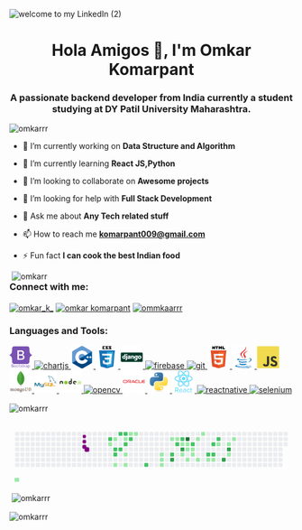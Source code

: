 ![welcome to my LinkedIn (2)](https://user-images.githubusercontent.com/37860693/183300885-a1bbb70f-cacd-4f2f-aca4-ba0f220bd19b.png)

<h1 align="center">Hola Amigos 👋, I'm Omkar Komarpant</h1>
<h3 align="center">A passionate backend developer from India currently a student studying at DY Patil University Maharashtra.</h3>

<p align="left"> <img src="https://komarev.com/ghpvc/?username=omkarrr&label=Profile%20views&color=0e75b6&style=plastic" alt="omkarrr" /> </p>

- 🔭 I’m currently working on **Data Structure and Algorithm**

- 🌱 I’m currently learning **React JS,Python**

- 👯 I’m looking to collaborate on **Awesome projects**

- 🤝 I’m looking for help with **Full Stack Development**

- 💬 Ask me about **Any Tech related stuff**

- 📫 How to reach me **komarpant009@gmail.com**

- ⚡ Fun fact **I can cook the best Indian food**
<img align="right" src="https://cdn.dribbble.com/users/1292677/screenshots/6139167/media/5387dc7e035b3efe9d94516044de66a4.gif" alt="omkarr" width="500">

<h3 align="left">Connect with me:</h3>
<p align="left">
<a href="https://twitter.com/omkar_k_" target="blank"><img align="center" src="https://raw.githubusercontent.com/rahuldkjain/github-profile-readme-generator/master/src/images/icons/Social/twitter.svg" alt="omkar_k_" height="30" width="40" /></a>
<a href="https://linkedin.com/in/omkar-komarpant" target="blank"><img align="center" src="https://raw.githubusercontent.com/rahuldkjain/github-profile-readme-generator/master/src/images/icons/Social/linked-in-alt.svg" alt="omkar komarpant" height="30" width="40" /></a>
<a href="https://instagram.com/ommkaarrr" target="blank"><img align="center" src="https://raw.githubusercontent.com/rahuldkjain/github-profile-readme-generator/master/src/images/icons/Social/instagram.svg" alt="ommkaarrr" height="30" width="40" /></a>
</p>

<h3 align="left">Languages and Tools:</h3>
<p align="left"> <a href="https://getbootstrap.com" target="_blank" rel="noreferrer"> <img src="https://raw.githubusercontent.com/devicons/devicon/master/icons/bootstrap/bootstrap-plain-wordmark.svg" alt="bootstrap" width="40" height="40"/> </a> <a href="https://www.chartjs.org" target="_blank" rel="noreferrer"> <img src="https://www.chartjs.org/media/logo-title.svg" alt="chartjs" width="40" height="40"/> </a> <a href="https://www.w3schools.com/cpp/" target="_blank" rel="noreferrer"> <img src="https://raw.githubusercontent.com/devicons/devicon/master/icons/cplusplus/cplusplus-original.svg" alt="cplusplus" width="40" height="40"/> </a> <a href="https://www.w3schools.com/css/" target="_blank" rel="noreferrer"> <img src="https://raw.githubusercontent.com/devicons/devicon/master/icons/css3/css3-original-wordmark.svg" alt="css3" width="40" height="40"/> </a> <a href="https://www.djangoproject.com/" target="_blank" rel="noreferrer"> <img src="https://raw.githubusercontent.com/devicons/devicon/master/icons/django/django-original.svg" alt="django" width="40" height="40"/> </a> <a href="https://firebase.google.com/" target="_blank" rel="noreferrer"> <img src="https://www.vectorlogo.zone/logos/firebase/firebase-icon.svg" alt="firebase" width="40" height="40"/> </a> <a href="https://git-scm.com/" target="_blank" rel="noreferrer"> <img src="https://www.vectorlogo.zone/logos/git-scm/git-scm-icon.svg" alt="git" width="40" height="40"/> </a> <a href="https://www.w3.org/html/" target="_blank" rel="noreferrer"> <img src="https://raw.githubusercontent.com/devicons/devicon/master/icons/html5/html5-original-wordmark.svg" alt="html5" width="40" height="40"/> </a> <a href="https://www.java.com" target="_blank" rel="noreferrer"> <img src="https://raw.githubusercontent.com/devicons/devicon/master/icons/java/java-original.svg" alt="java" width="40" height="40"/> </a> <a href="https://developer.mozilla.org/en-US/docs/Web/JavaScript" target="_blank" rel="noreferrer"> <img src="https://raw.githubusercontent.com/devicons/devicon/master/icons/javascript/javascript-original.svg" alt="javascript" width="40" height="40"/> </a> <a href="https://www.mongodb.com/" target="_blank" rel="noreferrer"> <img src="https://raw.githubusercontent.com/devicons/devicon/master/icons/mongodb/mongodb-original-wordmark.svg" alt="mongodb" width="40" height="40"/> </a> <a href="https://www.mysql.com/" target="_blank" rel="noreferrer"> <img src="https://raw.githubusercontent.com/devicons/devicon/master/icons/mysql/mysql-original-wordmark.svg" alt="mysql" width="40" height="40"/> </a> <a href="https://nodejs.org" target="_blank" rel="noreferrer"> <img src="https://raw.githubusercontent.com/devicons/devicon/master/icons/nodejs/nodejs-original-wordmark.svg" alt="nodejs" width="40" height="40"/> </a> <a href="https://opencv.org/" target="_blank" rel="noreferrer"> <img src="https://www.vectorlogo.zone/logos/opencv/opencv-icon.svg" alt="opencv" width="40" height="40"/> </a> <a href="https://www.oracle.com/" target="_blank" rel="noreferrer"> <img src="https://raw.githubusercontent.com/devicons/devicon/master/icons/oracle/oracle-original.svg" alt="oracle" width="40" height="40"/> </a> <a href="https://www.python.org" target="_blank" rel="noreferrer"> <img src="https://raw.githubusercontent.com/devicons/devicon/master/icons/python/python-original.svg" alt="python" width="40" height="40"/> </a> <a href="https://reactjs.org/" target="_blank" rel="noreferrer"> <img src="https://raw.githubusercontent.com/devicons/devicon/master/icons/react/react-original-wordmark.svg" alt="react" width="40" height="40"/> </a> <a href="https://reactnative.dev/" target="_blank" rel="noreferrer"> <img src="https://reactnative.dev/img/header_logo.svg" alt="reactnative" width="40" height="40"/> </a> <a href="https://www.selenium.dev" target="_blank" rel="noreferrer"> <img src="https://raw.githubusercontent.com/detain/svg-logos/780f25886640cef088af994181646db2f6b1a3f8/svg/selenium-logo.svg" alt="selenium" width="40" height="40"/> </a> </p>

<p><img align="center" src="https://github-readme-stats.vercel.app/api/top-langs?username=omkarrr&show_icons=true&theme=radical&locale=en&layout=compact" alt="omkarrr" /></p>
<svg viewBox="-16 -32 880 192" width="880" height="192" xmlns="http://www.w3.org/2000/svg"><desc>Generated with https://github.com/Platane/snk</desc><style>@keyframes c0{6.93%{fill:var(--c1)}6.95%,to{fill:var(--ce)}}@keyframes c1{57.13%{fill:var(--c2)}57.15%,to{fill:var(--ce)}}@keyframes c2{9.38%{fill:var(--c1)}9.4%,to{fill:var(--ce)}}@keyframes c3{10.19%{fill:var(--c1)}10.21%,to{fill:var(--ce)}}@keyframes c4{58.36%{fill:var(--c2)}58.38%,to{fill:var(--ce)}}@keyframes c5{61.21%{fill:var(--c2)}61.23%,to{fill:var(--ce)}}@keyframes c6{17.13%{fill:var(--c1)}17.15%,to{fill:var(--ce)}}@keyframes c7{55.91%{fill:var(--c2)}55.93%,to{fill:var(--ce)}}@keyframes c8{58.77%{fill:var(--c2)}58.79%,to{fill:var(--ce)}}@keyframes c9{55.5%{fill:var(--c2)}55.52%,to{fill:var(--ce)}}@keyframes ca{54.28%{fill:var(--c1)}54.3%,to{fill:var(--ce)}}@keyframes cb{59.58%{fill:var(--c2)}59.6%,to{fill:var(--ce)}}@keyframes cc{15.5%{fill:var(--c1)}15.52%,to{fill:var(--ce)}}@keyframes cd{16.32%{fill:var(--c1)}16.34%,to{fill:var(--ce)}}@keyframes ce{12.64%{fill:var(--c1)}12.66%,to{fill:var(--ce)}}@keyframes cf{54.68%{fill:var(--c2)}54.7%,to{fill:var(--ce)}}@keyframes cg{13.05%{fill:var(--c1)}13.07%,to{fill:var(--ce)}}@keyframes ch{64.48%{fill:var(--c2)}64.5%,to{fill:var(--ce)}}@keyframes ci{21.62%{fill:var(--c1)}21.64%,to{fill:var(--ce)}}@keyframes cj{21.21%{fill:var(--c1)}21.23%,to{fill:var(--ce)}}@keyframes ck{23.26%{fill:var(--c1)}23.28%,to{fill:var(--ce)}}@keyframes cl{42.44%{fill:var(--c1)}42.46%,to{fill:var(--ce)}}@keyframes cm{67.34%{fill:var(--c2)}67.36%,to{fill:var(--ce)}}@keyframes cn{82.44%{fill:var(--c3)}82.46%,to{fill:var(--ce)}}@keyframes co{42.03%{fill:var(--c1)}42.05%,to{fill:var(--ce)}}@keyframes cp{68.56%{fill:var(--c2)}68.58%,to{fill:var(--ce)}}@keyframes cq{46.52%{fill:var(--c2)}46.54%,to{fill:var(--ce)}}@keyframes cr{46.11%{fill:var(--c1)}46.13%,to{fill:var(--ce)}}@keyframes cs{80.81%{fill:var(--c3)}80.83%,to{fill:var(--ce)}}@keyframes ct{28.15%{fill:var(--c1)}28.17%,to{fill:var(--ce)}}@keyframes cu{85.3%{fill:var(--c4)}85.32%,to{fill:var(--ce)}}@keyframes cv{45.7%{fill:var(--c1)}45.72%,to{fill:var(--ce)}}@keyframes cw{27.34%{fill:var(--c1)}27.36%,to{fill:var(--ce)}}@keyframes cx{25.7%{fill:var(--c1)}25.72%,to{fill:var(--ce)}}@keyframes cy{69.79%{fill:var(--c2)}69.81%,to{fill:var(--ce)}}@keyframes cz{26.93%{fill:var(--c1)}26.95%,to{fill:var(--ce)}}@keyframes c10{26.52%{fill:var(--c1)}26.54%,to{fill:var(--ce)}}@keyframes c11{39.58%{fill:var(--c1)}39.6%,to{fill:var(--ce)}}@keyframes c12{29.79%{fill:var(--c1)}29.81%,to{fill:var(--ce)}}@keyframes c13{38.77%{fill:var(--c1)}38.79%,to{fill:var(--ce)}}@keyframes c14{74.28%{fill:var(--c2)}74.3%,to{fill:var(--ce)}}@keyframes c15{30.6%{fill:var(--c1)}30.62%,to{fill:var(--ce)}}@keyframes c16{71.42%{fill:var(--c2)}71.44%,to{fill:var(--ce)}}@keyframes c17{73.87%{fill:var(--c2)}73.89%,to{fill:var(--ce)}}@keyframes c18{31.01%{fill:var(--c1)}31.03%,to{fill:var(--ce)}}@keyframes c19{72.23%{fill:var(--c2)}72.25%,to{fill:var(--ce)}}@keyframes c1a{35.91%{fill:var(--c1)}35.93%,to{fill:var(--ce)}}@keyframes c1b{75.91%{fill:var(--c3)}75.93%,to{fill:var(--ce)}}@keyframes c1c{35.09%{fill:var(--c1)}35.11%,to{fill:var(--ce)}}@keyframes c1d{77.13%{fill:var(--c3)}77.15%,to{fill:var(--ce)}}@keyframes c1e{32.64%{fill:var(--c1)}32.66%,to{fill:var(--ce)}}@keyframes c1f{34.28%{fill:var(--c1)}34.3%,to{fill:var(--ce)}}@keyframes u0{6.93%{transform:scale(0,1)}6.95%,9.38%{transform:scale(.03,1)}10.19%,9.4%{transform:scale(.07,1)}10.21%,12.64%{transform:scale(.1,1)}12.66%,13.05%{transform:scale(.14,1)}13.07%,15.5%{transform:scale(.17,1)}15.52%,16.32%{transform:scale(.21,1)}16.34%,17.13%{transform:scale(.24,1)}17.15%,21.21%{transform:scale(.28,1)}21.23%,21.62%{transform:scale(.31,1)}21.64%,23.26%{transform:scale(.34,1)}23.28%,25.7%{transform:scale(.38,1)}25.72%,26.52%{transform:scale(.41,1)}26.54%,26.93%{transform:scale(.45,1)}26.95%,27.34%{transform:scale(.48,1)}27.36%,28.15%{transform:scale(.52,1)}28.17%,29.79%{transform:scale(.55,1)}29.81%,30.6%{transform:scale(.59,1)}30.62%,31.01%{transform:scale(.62,1)}31.03%,32.64%{transform:scale(.66,1)}32.66%,34.28%{transform:scale(.69,1)}34.3%,35.09%{transform:scale(.72,1)}35.11%,35.91%{transform:scale(.76,1)}35.93%,38.77%{transform:scale(.79,1)}38.79%,39.58%{transform:scale(.83,1)}39.6%,42.03%{transform:scale(.86,1)}42.05%,42.44%{transform:scale(.9,1)}42.46%,45.7%{transform:scale(.93,1)}45.72%,46.11%{transform:scale(.97,1)}46.13%,to{transform:scale(1,1)}}@keyframes u1{46.52%{transform:scale(0,1)}46.54%,to{transform:scale(1,1)}}@keyframes u2{54.28%{transform:scale(0,1)}54.3%,to{transform:scale(1,1)}}@keyframes u3{54.68%{transform:scale(0,1)}54.7%,55.5%{transform:scale(.06,1)}55.52%,55.91%{transform:scale(.13,1)}55.93%,57.13%{transform:scale(.19,1)}57.15%,58.36%{transform:scale(.25,1)}58.38%,58.77%{transform:scale(.31,1)}58.79%,59.58%{transform:scale(.38,1)}59.6%,61.21%{transform:scale(.44,1)}61.23%,64.48%{transform:scale(.5,1)}64.5%,67.34%{transform:scale(.56,1)}67.36%,68.56%{transform:scale(.63,1)}68.58%,69.79%{transform:scale(.69,1)}69.81%,71.42%{transform:scale(.75,1)}71.44%,72.23%{transform:scale(.81,1)}72.25%,73.87%{transform:scale(.88,1)}73.89%,74.28%{transform:scale(.94,1)}74.3%,to{transform:scale(1,1)}}@keyframes u4{75.91%{transform:scale(0,1)}75.93%,77.13%{transform:scale(.25,1)}77.15%,80.81%{transform:scale(.5,1)}80.83%,82.44%{transform:scale(.75,1)}82.46%,to{transform:scale(1,1)}}@keyframes u5{85.3%{transform:scale(0,1)}85.32%,to{transform:scale(1,1)}}@keyframes s0{0%,99.59%{transform:translate(0,-16px)}.41%{transform:translate(0,0)}5.71%{transform:translate(208px,0)}6.94%{transform:translate(208px,48px)}8.98%{transform:translate(288px,48px)}9.39%{transform:translate(288px,32px)}60.41%,9.8%{transform:translate(304px,32px)}11.02%,52.65%{transform:translate(304px,-16px)}12.24%,51.43%{transform:translate(352px,-16px)}12.65%,51.02%,55.1%{transform:translate(352px,0)}13.06%,50.61%{transform:translate(368px,0)}13.88%{transform:translate(368px,32px)}14.29%{transform:translate(352px,32px)}14.69%{transform:translate(352px,48px)}15.1%,59.18%{transform:translate(336px,48px)}16.33%{transform:translate(336px,96px)}17.14%{transform:translate(304px,96px)}17.55%{transform:translate(304px,80px)}21.22%,22.86%{transform:translate(448px,80px)}21.63%{transform:translate(448px,64px)}22.04%,66.94%{transform:translate(464px,64px)}22.45%{transform:translate(464px,80px)}23.27%{transform:translate(448px,96px)}25.31%{transform:translate(528px,96px)}26.12%,27.76%,44.9%{transform:translate(528px,64px)}26.53%{transform:translate(544px,64px)}26.94%{transform:translate(544px,48px)}27.35%{transform:translate(528px,48px)}28.16%{transform:translate(512px,64px)}28.57%{transform:translate(512px,80px)}31.43%{transform:translate(624px,80px)}31.84%{transform:translate(624px,64px)}33.06%{transform:translate(672px,64px)}34.29%{transform:translate(672px,16px)}34.69%{transform:translate(656px,16px)}35.1%{transform:translate(656px,32px)}35.92%,71.84%{transform:translate(624px,32px)}36.33%{transform:translate(624px,48px)}37.14%{transform:translate(592px,48px)}38.37%{transform:translate(592px,0)}39.18%{transform:translate(560px,0)}39.59%{transform:translate(560px,16px)}40%{transform:translate(544px,16px)}40.41%{transform:translate(544px,0)}41.63%{transform:translate(496px,0)}42.04%{transform:translate(496px,16px)}42.45%{transform:translate(480px,16px)}43.27%,81.63%{transform:translate(480px,48px)}43.67%{transform:translate(496px,48px)}44.08%,67.76%{transform:translate(496px,64px)}45.71%{transform:translate(528px,32px)}46.12%{transform:translate(512px,32px)}46.53%{transform:translate(512px,16px)}50.2%{transform:translate(368px,16px)}53.47%,57.55%{transform:translate(304px,16px)}54.69%{transform:translate(352px,16px)}56.73%{transform:translate(288px,0)}57.14%{transform:translate(288px,16px)}58.37%{transform:translate(304px,48px)}59.59%{transform:translate(336px,32px)}61.22%{transform:translate(304px,64px)}63.67%{transform:translate(400px,64px)}64.49%{transform:translate(400px,96px)}66.12%{transform:translate(464px,96px)}68.57%{transform:translate(496px,32px)}72.24%{transform:translate(624px,16px)}72.65%{transform:translate(608px,16px)}73.88%{transform:translate(608px,64px)}74.29%{transform:translate(592px,64px)}74.69%{transform:translate(592px,80px)}76.33%{transform:translate(656px,80px)}77.14%{transform:translate(656px,48px)}82.45%{transform:translate(480px,80px)}83.67%{transform:translate(528px,80px)}85.31%{transform:translate(528px,16px)}97.14%{transform:translate(64px,16px)}97.55%{transform:translate(64px,0)}97.96%{transform:translate(48px,0)}98.37%{transform:translate(48px,-16px)}}@keyframes s1{0%,99.59%{transform:translate(16px,-16px)}.41%{transform:translate(0,-16px)}.82%{transform:translate(0,0)}6.12%{transform:translate(208px,0)}7.35%{transform:translate(208px,48px)}9.39%{transform:translate(288px,48px)}9.8%{transform:translate(288px,32px)}10.2%,60.82%{transform:translate(304px,32px)}11.43%,53.06%{transform:translate(304px,-16px)}12.65%,51.84%{transform:translate(352px,-16px)}13.06%,51.43%,55.51%{transform:translate(352px,0)}13.47%,51.02%{transform:translate(368px,0)}14.29%{transform:translate(368px,32px)}14.69%{transform:translate(352px,32px)}15.1%{transform:translate(352px,48px)}15.51%,59.59%{transform:translate(336px,48px)}16.73%{transform:translate(336px,96px)}17.55%{transform:translate(304px,96px)}17.96%{transform:translate(304px,80px)}21.63%,23.27%{transform:translate(448px,80px)}22.04%{transform:translate(448px,64px)}22.45%,67.35%{transform:translate(464px,64px)}22.86%{transform:translate(464px,80px)}23.67%{transform:translate(448px,96px)}25.71%{transform:translate(528px,96px)}26.53%,28.16%,45.31%{transform:translate(528px,64px)}26.94%{transform:translate(544px,64px)}27.35%{transform:translate(544px,48px)}27.76%{transform:translate(528px,48px)}28.57%{transform:translate(512px,64px)}28.98%{transform:translate(512px,80px)}31.84%{transform:translate(624px,80px)}32.24%{transform:translate(624px,64px)}33.47%{transform:translate(672px,64px)}34.69%{transform:translate(672px,16px)}35.1%{transform:translate(656px,16px)}35.51%{transform:translate(656px,32px)}36.33%,72.24%{transform:translate(624px,32px)}36.73%{transform:translate(624px,48px)}37.55%{transform:translate(592px,48px)}38.78%{transform:translate(592px,0)}39.59%{transform:translate(560px,0)}40%{transform:translate(560px,16px)}40.41%{transform:translate(544px,16px)}40.82%{transform:translate(544px,0)}42.04%{transform:translate(496px,0)}42.45%{transform:translate(496px,16px)}42.86%{transform:translate(480px,16px)}43.67%,82.04%{transform:translate(480px,48px)}44.08%{transform:translate(496px,48px)}44.49%,68.16%{transform:translate(496px,64px)}46.12%{transform:translate(528px,32px)}46.53%{transform:translate(512px,32px)}46.94%{transform:translate(512px,16px)}50.61%{transform:translate(368px,16px)}53.88%,57.96%{transform:translate(304px,16px)}55.1%{transform:translate(352px,16px)}57.14%{transform:translate(288px,0)}57.55%{transform:translate(288px,16px)}58.78%{transform:translate(304px,48px)}60%{transform:translate(336px,32px)}61.63%{transform:translate(304px,64px)}64.08%{transform:translate(400px,64px)}64.9%{transform:translate(400px,96px)}66.53%{transform:translate(464px,96px)}68.98%{transform:translate(496px,32px)}72.65%{transform:translate(624px,16px)}73.06%{transform:translate(608px,16px)}74.29%{transform:translate(608px,64px)}74.69%{transform:translate(592px,64px)}75.1%{transform:translate(592px,80px)}76.73%{transform:translate(656px,80px)}77.55%{transform:translate(656px,48px)}82.86%{transform:translate(480px,80px)}84.08%{transform:translate(528px,80px)}85.71%{transform:translate(528px,16px)}97.55%{transform:translate(64px,16px)}97.96%{transform:translate(64px,0)}98.37%{transform:translate(48px,0)}98.78%{transform:translate(48px,-16px)}}@keyframes s2{0%,99.59%{transform:translate(32px,-16px)}.82%{transform:translate(0,-16px)}1.22%{transform:translate(0,0)}6.53%{transform:translate(208px,0)}7.76%{transform:translate(208px,48px)}9.8%{transform:translate(288px,48px)}10.2%{transform:translate(288px,32px)}10.61%,61.22%{transform:translate(304px,32px)}11.84%,53.47%{transform:translate(304px,-16px)}13.06%,52.24%{transform:translate(352px,-16px)}13.47%,51.84%,55.92%{transform:translate(352px,0)}13.88%,51.43%{transform:translate(368px,0)}14.69%{transform:translate(368px,32px)}15.1%{transform:translate(352px,32px)}15.51%{transform:translate(352px,48px)}15.92%,60%{transform:translate(336px,48px)}17.14%{transform:translate(336px,96px)}17.96%{transform:translate(304px,96px)}18.37%{transform:translate(304px,80px)}22.04%,23.67%{transform:translate(448px,80px)}22.45%{transform:translate(448px,64px)}22.86%,67.76%{transform:translate(464px,64px)}23.27%{transform:translate(464px,80px)}24.08%{transform:translate(448px,96px)}26.12%{transform:translate(528px,96px)}26.94%,28.57%,45.71%{transform:translate(528px,64px)}27.35%{transform:translate(544px,64px)}27.76%{transform:translate(544px,48px)}28.16%{transform:translate(528px,48px)}28.98%{transform:translate(512px,64px)}29.39%{transform:translate(512px,80px)}32.24%{transform:translate(624px,80px)}32.65%{transform:translate(624px,64px)}33.88%{transform:translate(672px,64px)}35.1%{transform:translate(672px,16px)}35.51%{transform:translate(656px,16px)}35.92%{transform:translate(656px,32px)}36.73%,72.65%{transform:translate(624px,32px)}37.14%{transform:translate(624px,48px)}37.96%{transform:translate(592px,48px)}39.18%{transform:translate(592px,0)}40%{transform:translate(560px,0)}40.41%{transform:translate(560px,16px)}40.82%{transform:translate(544px,16px)}41.22%{transform:translate(544px,0)}42.45%{transform:translate(496px,0)}42.86%{transform:translate(496px,16px)}43.27%{transform:translate(480px,16px)}44.08%,82.45%{transform:translate(480px,48px)}44.49%{transform:translate(496px,48px)}44.9%,68.57%{transform:translate(496px,64px)}46.53%{transform:translate(528px,32px)}46.94%{transform:translate(512px,32px)}47.35%{transform:translate(512px,16px)}51.02%{transform:translate(368px,16px)}54.29%,58.37%{transform:translate(304px,16px)}55.51%{transform:translate(352px,16px)}57.55%{transform:translate(288px,0)}57.96%{transform:translate(288px,16px)}59.18%{transform:translate(304px,48px)}60.41%{transform:translate(336px,32px)}62.04%{transform:translate(304px,64px)}64.49%{transform:translate(400px,64px)}65.31%{transform:translate(400px,96px)}66.94%{transform:translate(464px,96px)}69.39%{transform:translate(496px,32px)}73.06%{transform:translate(624px,16px)}73.47%{transform:translate(608px,16px)}74.69%{transform:translate(608px,64px)}75.1%{transform:translate(592px,64px)}75.51%{transform:translate(592px,80px)}77.14%{transform:translate(656px,80px)}77.96%{transform:translate(656px,48px)}83.27%{transform:translate(480px,80px)}84.49%{transform:translate(528px,80px)}86.12%{transform:translate(528px,16px)}97.96%{transform:translate(64px,16px)}98.37%{transform:translate(64px,0)}98.78%{transform:translate(48px,0)}99.18%{transform:translate(48px,-16px)}}@keyframes s3{0%,99.59%{transform:translate(48px,-16px)}1.22%{transform:translate(0,-16px)}1.63%{transform:translate(0,0)}6.94%{transform:translate(208px,0)}8.16%{transform:translate(208px,48px)}10.2%{transform:translate(288px,48px)}10.61%{transform:translate(288px,32px)}11.02%,61.63%{transform:translate(304px,32px)}12.24%,53.88%{transform:translate(304px,-16px)}13.47%,52.65%{transform:translate(352px,-16px)}13.88%,52.24%,56.33%{transform:translate(352px,0)}14.29%,51.84%{transform:translate(368px,0)}15.1%{transform:translate(368px,32px)}15.51%{transform:translate(352px,32px)}15.92%{transform:translate(352px,48px)}16.33%,60.41%{transform:translate(336px,48px)}17.55%{transform:translate(336px,96px)}18.37%{transform:translate(304px,96px)}18.78%{transform:translate(304px,80px)}22.45%,24.08%{transform:translate(448px,80px)}22.86%{transform:translate(448px,64px)}23.27%,68.16%{transform:translate(464px,64px)}23.67%{transform:translate(464px,80px)}24.49%{transform:translate(448px,96px)}26.53%{transform:translate(528px,96px)}27.35%,28.98%,46.12%{transform:translate(528px,64px)}27.76%{transform:translate(544px,64px)}28.16%{transform:translate(544px,48px)}28.57%{transform:translate(528px,48px)}29.39%{transform:translate(512px,64px)}29.8%{transform:translate(512px,80px)}32.65%{transform:translate(624px,80px)}33.06%{transform:translate(624px,64px)}34.29%{transform:translate(672px,64px)}35.51%{transform:translate(672px,16px)}35.92%{transform:translate(656px,16px)}36.33%{transform:translate(656px,32px)}37.14%,73.06%{transform:translate(624px,32px)}37.55%{transform:translate(624px,48px)}38.37%{transform:translate(592px,48px)}39.59%{transform:translate(592px,0)}40.41%{transform:translate(560px,0)}40.82%{transform:translate(560px,16px)}41.22%{transform:translate(544px,16px)}41.63%{transform:translate(544px,0)}42.86%{transform:translate(496px,0)}43.27%{transform:translate(496px,16px)}43.67%{transform:translate(480px,16px)}44.49%,82.86%{transform:translate(480px,48px)}44.9%{transform:translate(496px,48px)}45.31%,68.98%{transform:translate(496px,64px)}46.94%{transform:translate(528px,32px)}47.35%{transform:translate(512px,32px)}47.76%{transform:translate(512px,16px)}51.43%{transform:translate(368px,16px)}54.69%,58.78%{transform:translate(304px,16px)}55.92%{transform:translate(352px,16px)}57.96%{transform:translate(288px,0)}58.37%{transform:translate(288px,16px)}59.59%{transform:translate(304px,48px)}60.82%{transform:translate(336px,32px)}62.45%{transform:translate(304px,64px)}64.9%{transform:translate(400px,64px)}65.71%{transform:translate(400px,96px)}67.35%{transform:translate(464px,96px)}69.8%{transform:translate(496px,32px)}73.47%{transform:translate(624px,16px)}73.88%{transform:translate(608px,16px)}75.1%{transform:translate(608px,64px)}75.51%{transform:translate(592px,64px)}75.92%{transform:translate(592px,80px)}77.55%{transform:translate(656px,80px)}78.37%{transform:translate(656px,48px)}83.67%{transform:translate(480px,80px)}84.9%{transform:translate(528px,80px)}86.53%{transform:translate(528px,16px)}98.37%{transform:translate(64px,16px)}98.78%{transform:translate(64px,0)}99.18%{transform:translate(48px,0)}}:root{--cb:#1b1f230a;--cs:purple;--ce:#ebedf0;--c0:#ebedf0;--c1:#9be9a8;--c2:#40c463;--c3:#30a14e;--c4:#216e39}@media (prefers-color-scheme:dark){:root{--cb:#1b1f230a;--cs:purple;--ce:#161b22;--c1:#01311f;--c2:#034525;--c3:#0f6d31;--c4:#00c647}}.c{shape-rendering:geometricPrecision;fill:var(--ce);stroke-width:1px;stroke:var(--cb);animation:none 24500ms linear infinite}.c.c0{fill:var(--c1);animation-name:c0}.c.c1{fill:var(--c2);animation-name:c1}.c.c2,.c.c3{fill:var(--c1);animation-name:c2}.c.c3{animation-name:c3}.c.c4,.c.c5{fill:var(--c2);animation-name:c4}.c.c5{animation-name:c5}.c.c6{fill:var(--c1);animation-name:c6}.c.c7,.c.c8,.c.c9{fill:var(--c2);animation-name:c7}.c.c8,.c.c9{animation-name:c8}.c.c9{animation-name:c9}.c.ca{fill:var(--c1);animation-name:ca}.c.cb{fill:var(--c2);animation-name:cb}.c.cc,.c.cd,.c.ce{fill:var(--c1);animation-name:cc}.c.cd,.c.ce{animation-name:cd}.c.ce{animation-name:ce}.c.cf{fill:var(--c2);animation-name:cf}.c.cg{fill:var(--c1);animation-name:cg}.c.ch{fill:var(--c2);animation-name:ch}.c.ci{fill:var(--c1);animation-name:ci}.c.cj,.c.ck,.c.cl{fill:var(--c1);animation-name:cj}.c.ck,.c.cl{animation-name:ck}.c.cl{animation-name:cl}.c.cm{fill:var(--c2);animation-name:cm}.c.cn{fill:var(--c3);animation-name:cn}.c.co{fill:var(--c1);animation-name:co}.c.cp,.c.cq{fill:var(--c2);animation-name:cp}.c.cq{animation-name:cq}.c.cr{fill:var(--c1);animation-name:cr}.c.cs{fill:var(--c3);animation-name:cs}.c.ct{fill:var(--c1);animation-name:ct}.c.cu{fill:var(--c4);animation-name:cu}.c.cv,.c.cw,.c.cx{fill:var(--c1);animation-name:cv}.c.cw,.c.cx{animation-name:cw}.c.cx{animation-name:cx}.c.cy{fill:var(--c2);animation-name:cy}.c.c10,.c.cz{fill:var(--c1);animation-name:cz}.c.c10{animation-name:c10}.c.c11,.c.c12,.c.c13{fill:var(--c1);animation-name:c11}.c.c12,.c.c13{animation-name:c12}.c.c13{animation-name:c13}.c.c14{fill:var(--c2);animation-name:c14}.c.c15{fill:var(--c1);animation-name:c15}.c.c16,.c.c17{fill:var(--c2);animation-name:c16}.c.c17{animation-name:c17}.c.c18{fill:var(--c1);animation-name:c18}.c.c19{fill:var(--c2);animation-name:c19}.c.c1a{fill:var(--c1);animation-name:c1a}.c.c1b{fill:var(--c3);animation-name:c1b}.c.c1c{fill:var(--c1);animation-name:c1c}.c.c1d{fill:var(--c3);animation-name:c1d}.c.c1e,.c.c1f{fill:var(--c1);animation-name:c1e}.c.c1f{animation-name:c1f}.s,.u{animation:none linear 24500ms infinite}.u,.u.u0{transform-origin:0 0}.u{transform:scale(0,1)}.u.u0{fill:var(--c1);animation-name:u0}.u.u1{fill:var(--c2);animation-name:u1;transform-origin:472.9px 0}.u.u2{fill:var(--c1);animation-name:u2;transform-origin:489.2px 0}.u.u3{fill:var(--c2);animation-name:u3;transform-origin:505.5px 0}.u.u4{fill:var(--c3);animation-name:u4;transform-origin:766.5px 0}.u.u5{fill:var(--c4);animation-name:u5;transform-origin:831.7px 0}.s{shape-rendering:geometricPrecision;fill:var(--cs)}.s.s0{transform:translate(0,-16px);animation-name:s0}.s.s1{transform:translate(16px,-16px);animation-name:s1}.s.s2{transform:translate(32px,-16px);animation-name:s2}.s.s3{transform:translate(48px,-16px);animation-name:s3}</style><rect class="c" x="2" y="2" rx="2" ry="2" width="12" height="12"/><rect class="c" x="2" y="18" rx="2" ry="2" width="12" height="12"/><rect class="c" x="2" y="34" rx="2" ry="2" width="12" height="12"/><rect class="c" x="2" y="50" rx="2" ry="2" width="12" height="12"/><rect class="c" x="2" y="66" rx="2" ry="2" width="12" height="12"/><rect class="c" x="2" y="82" rx="2" ry="2" width="12" height="12"/><rect class="c" x="2" y="98" rx="2" ry="2" width="12" height="12"/><rect class="c" x="18" y="2" rx="2" ry="2" width="12" height="12"/><rect class="c" x="18" y="18" rx="2" ry="2" width="12" height="12"/><rect class="c" x="18" y="34" rx="2" ry="2" width="12" height="12"/><rect class="c" x="18" y="50" rx="2" ry="2" width="12" height="12"/><rect class="c" x="18" y="66" rx="2" ry="2" width="12" height="12"/><rect class="c" x="18" y="82" rx="2" ry="2" width="12" height="12"/><rect class="c" x="18" y="98" rx="2" ry="2" width="12" height="12"/><rect class="c" x="34" y="2" rx="2" ry="2" width="12" height="12"/><rect class="c" x="34" y="18" rx="2" ry="2" width="12" height="12"/><rect class="c" x="34" y="34" rx="2" ry="2" width="12" height="12"/><rect class="c" x="34" y="50" rx="2" ry="2" width="12" height="12"/><rect class="c" x="34" y="66" rx="2" ry="2" width="12" height="12"/><rect class="c" x="34" y="82" rx="2" ry="2" width="12" height="12"/><rect class="c" x="34" y="98" rx="2" ry="2" width="12" height="12"/><rect class="c" x="50" y="2" rx="2" ry="2" width="12" height="12"/><rect class="c" x="50" y="18" rx="2" ry="2" width="12" height="12"/><rect class="c" x="50" y="34" rx="2" ry="2" width="12" height="12"/><rect class="c" x="50" y="50" rx="2" ry="2" width="12" height="12"/><rect class="c" x="50" y="66" rx="2" ry="2" width="12" height="12"/><rect class="c" x="50" y="82" rx="2" ry="2" width="12" height="12"/><rect class="c" x="50" y="98" rx="2" ry="2" width="12" height="12"/><rect class="c" x="66" y="2" rx="2" ry="2" width="12" height="12"/><rect class="c" x="66" y="18" rx="2" ry="2" width="12" height="12"/><rect class="c" x="66" y="34" rx="2" ry="2" width="12" height="12"/><rect class="c" x="66" y="50" rx="2" ry="2" width="12" height="12"/><rect class="c" x="66" y="66" rx="2" ry="2" width="12" height="12"/><rect class="c" x="66" y="82" rx="2" ry="2" width="12" height="12"/><rect class="c" x="66" y="98" rx="2" ry="2" width="12" height="12"/><rect class="c" x="82" y="2" rx="2" ry="2" width="12" height="12"/><rect class="c" x="82" y="18" rx="2" ry="2" width="12" height="12"/><rect class="c" x="82" y="34" rx="2" ry="2" width="12" height="12"/><rect class="c" x="82" y="50" rx="2" ry="2" width="12" height="12"/><rect class="c" x="82" y="66" rx="2" ry="2" width="12" height="12"/><rect class="c" x="82" y="82" rx="2" ry="2" width="12" height="12"/><rect class="c" x="82" y="98" rx="2" ry="2" width="12" height="12"/><rect class="c" x="98" y="2" rx="2" ry="2" width="12" height="12"/><rect class="c" x="98" y="18" rx="2" ry="2" width="12" height="12"/><rect class="c" x="98" y="34" rx="2" ry="2" width="12" height="12"/><rect class="c" x="98" y="50" rx="2" ry="2" width="12" height="12"/><rect class="c" x="98" y="66" rx="2" ry="2" width="12" height="12"/><rect class="c" x="98" y="82" rx="2" ry="2" width="12" height="12"/><rect class="c" x="98" y="98" rx="2" ry="2" width="12" height="12"/><rect class="c" x="114" y="2" rx="2" ry="2" width="12" height="12"/><rect class="c" x="114" y="18" rx="2" ry="2" width="12" height="12"/><rect class="c" x="114" y="34" rx="2" ry="2" width="12" height="12"/><rect class="c" x="114" y="50" rx="2" ry="2" width="12" height="12"/><rect class="c" x="114" y="66" rx="2" ry="2" width="12" height="12"/><rect class="c" x="114" y="82" rx="2" ry="2" width="12" height="12"/><rect class="c" x="114" y="98" rx="2" ry="2" width="12" height="12"/><rect class="c" x="130" y="2" rx="2" ry="2" width="12" height="12"/><rect class="c" x="130" y="18" rx="2" ry="2" width="12" height="12"/><rect class="c" x="130" y="34" rx="2" ry="2" width="12" height="12"/><rect class="c" x="130" y="50" rx="2" ry="2" width="12" height="12"/><rect class="c" x="130" y="66" rx="2" ry="2" width="12" height="12"/><rect class="c" x="130" y="82" rx="2" ry="2" width="12" height="12"/><rect class="c" x="130" y="98" rx="2" ry="2" width="12" height="12"/><rect class="c" x="146" y="2" rx="2" ry="2" width="12" height="12"/><rect class="c" x="146" y="18" rx="2" ry="2" width="12" height="12"/><rect class="c" x="146" y="34" rx="2" ry="2" width="12" height="12"/><rect class="c" x="146" y="50" rx="2" ry="2" width="12" height="12"/><rect class="c" x="146" y="66" rx="2" ry="2" width="12" height="12"/><rect class="c" x="146" y="82" rx="2" ry="2" width="12" height="12"/><rect class="c" x="146" y="98" rx="2" ry="2" width="12" height="12"/><rect class="c" x="162" y="2" rx="2" ry="2" width="12" height="12"/><rect class="c" x="162" y="18" rx="2" ry="2" width="12" height="12"/><rect class="c" x="162" y="34" rx="2" ry="2" width="12" height="12"/><rect class="c" x="162" y="50" rx="2" ry="2" width="12" height="12"/><rect class="c" x="162" y="66" rx="2" ry="2" width="12" height="12"/><rect class="c" x="162" y="82" rx="2" ry="2" width="12" height="12"/><rect class="c" x="162" y="98" rx="2" ry="2" width="12" height="12"/><rect class="c" x="178" y="2" rx="2" ry="2" width="12" height="12"/><rect class="c" x="178" y="18" rx="2" ry="2" width="12" height="12"/><rect class="c" x="178" y="34" rx="2" ry="2" width="12" height="12"/><rect class="c" x="178" y="50" rx="2" ry="2" width="12" height="12"/><rect class="c" x="178" y="66" rx="2" ry="2" width="12" height="12"/><rect class="c" x="178" y="82" rx="2" ry="2" width="12" height="12"/><rect class="c" x="178" y="98" rx="2" ry="2" width="12" height="12"/><rect class="c" x="194" y="2" rx="2" ry="2" width="12" height="12"/><rect class="c" x="194" y="18" rx="2" ry="2" width="12" height="12"/><rect class="c" x="194" y="34" rx="2" ry="2" width="12" height="12"/><rect class="c" x="194" y="50" rx="2" ry="2" width="12" height="12"/><rect class="c" x="194" y="66" rx="2" ry="2" width="12" height="12"/><rect class="c" x="194" y="82" rx="2" ry="2" width="12" height="12"/><rect class="c" x="194" y="98" rx="2" ry="2" width="12" height="12"/><rect class="c" x="210" y="2" rx="2" ry="2" width="12" height="12"/><rect class="c" x="210" y="18" rx="2" ry="2" width="12" height="12"/><rect class="c" x="210" y="34" rx="2" ry="2" width="12" height="12"/><rect class="c c0" x="210" y="50" rx="2" ry="2" width="12" height="12"/><rect class="c" x="210" y="66" rx="2" ry="2" width="12" height="12"/><rect class="c" x="210" y="82" rx="2" ry="2" width="12" height="12"/><rect class="c" x="210" y="98" rx="2" ry="2" width="12" height="12"/><rect class="c" x="226" y="2" rx="2" ry="2" width="12" height="12"/><rect class="c" x="226" y="18" rx="2" ry="2" width="12" height="12"/><rect class="c" x="226" y="34" rx="2" ry="2" width="12" height="12"/><rect class="c" x="226" y="50" rx="2" ry="2" width="12" height="12"/><rect class="c" x="226" y="66" rx="2" ry="2" width="12" height="12"/><rect class="c" x="226" y="82" rx="2" ry="2" width="12" height="12"/><rect class="c" x="226" y="98" rx="2" ry="2" width="12" height="12"/><rect class="c" x="242" y="2" rx="2" ry="2" width="12" height="12"/><rect class="c" x="242" y="18" rx="2" ry="2" width="12" height="12"/><rect class="c" x="242" y="34" rx="2" ry="2" width="12" height="12"/><rect class="c" x="242" y="50" rx="2" ry="2" width="12" height="12"/><rect class="c" x="242" y="66" rx="2" ry="2" width="12" height="12"/><rect class="c" x="242" y="82" rx="2" ry="2" width="12" height="12"/><rect class="c" x="242" y="98" rx="2" ry="2" width="12" height="12"/><rect class="c" x="258" y="2" rx="2" ry="2" width="12" height="12"/><rect class="c" x="258" y="18" rx="2" ry="2" width="12" height="12"/><rect class="c" x="258" y="34" rx="2" ry="2" width="12" height="12"/><rect class="c" x="258" y="50" rx="2" ry="2" width="12" height="12"/><rect class="c" x="258" y="66" rx="2" ry="2" width="12" height="12"/><rect class="c" x="258" y="82" rx="2" ry="2" width="12" height="12"/><rect class="c" x="258" y="98" rx="2" ry="2" width="12" height="12"/><rect class="c" x="274" y="2" rx="2" ry="2" width="12" height="12"/><rect class="c" x="274" y="18" rx="2" ry="2" width="12" height="12"/><rect class="c" x="274" y="34" rx="2" ry="2" width="12" height="12"/><rect class="c" x="274" y="50" rx="2" ry="2" width="12" height="12"/><rect class="c" x="274" y="66" rx="2" ry="2" width="12" height="12"/><rect class="c" x="274" y="82" rx="2" ry="2" width="12" height="12"/><rect class="c" x="274" y="98" rx="2" ry="2" width="12" height="12"/><rect class="c" x="290" y="2" rx="2" ry="2" width="12" height="12"/><rect class="c c1" x="290" y="18" rx="2" ry="2" width="12" height="12"/><rect class="c c2" x="290" y="34" rx="2" ry="2" width="12" height="12"/><rect class="c" x="290" y="50" rx="2" ry="2" width="12" height="12"/><rect class="c" x="290" y="66" rx="2" ry="2" width="12" height="12"/><rect class="c" x="290" y="82" rx="2" ry="2" width="12" height="12"/><rect class="c" x="290" y="98" rx="2" ry="2" width="12" height="12"/><rect class="c" x="306" y="2" rx="2" ry="2" width="12" height="12"/><rect class="c c3" x="306" y="18" rx="2" ry="2" width="12" height="12"/><rect class="c" x="306" y="34" rx="2" ry="2" width="12" height="12"/><rect class="c c4" x="306" y="50" rx="2" ry="2" width="12" height="12"/><rect class="c c5" x="306" y="66" rx="2" ry="2" width="12" height="12"/><rect class="c" x="306" y="82" rx="2" ry="2" width="12" height="12"/><rect class="c c6" x="306" y="98" rx="2" ry="2" width="12" height="12"/><rect class="c c7" x="322" y="2" rx="2" ry="2" width="12" height="12"/><rect class="c" x="322" y="18" rx="2" ry="2" width="12" height="12"/><rect class="c" x="322" y="34" rx="2" ry="2" width="12" height="12"/><rect class="c c8" x="322" y="50" rx="2" ry="2" width="12" height="12"/><rect class="c" x="322" y="66" rx="2" ry="2" width="12" height="12"/><rect class="c" x="322" y="82" rx="2" ry="2" width="12" height="12"/><rect class="c" x="322" y="98" rx="2" ry="2" width="12" height="12"/><rect class="c c9" x="338" y="2" rx="2" ry="2" width="12" height="12"/><rect class="c ca" x="338" y="18" rx="2" ry="2" width="12" height="12"/><rect class="c cb" x="338" y="34" rx="2" ry="2" width="12" height="12"/><rect class="c" x="338" y="50" rx="2" ry="2" width="12" height="12"/><rect class="c cc" x="338" y="66" rx="2" ry="2" width="12" height="12"/><rect class="c" x="338" y="82" rx="2" ry="2" width="12" height="12"/><rect class="c cd" x="338" y="98" rx="2" ry="2" width="12" height="12"/><rect class="c ce" x="354" y="2" rx="2" ry="2" width="12" height="12"/><rect class="c cf" x="354" y="18" rx="2" ry="2" width="12" height="12"/><rect class="c" x="354" y="34" rx="2" ry="2" width="12" height="12"/><rect class="c" x="354" y="50" rx="2" ry="2" width="12" height="12"/><rect class="c" x="354" y="66" rx="2" ry="2" width="12" height="12"/><rect class="c" x="354" y="82" rx="2" ry="2" width="12" height="12"/><rect class="c" x="354" y="98" rx="2" ry="2" width="12" height="12"/><rect class="c cg" x="370" y="2" rx="2" ry="2" width="12" height="12"/><rect class="c" x="370" y="18" rx="2" ry="2" width="12" height="12"/><rect class="c" x="370" y="34" rx="2" ry="2" width="12" height="12"/><rect class="c" x="370" y="50" rx="2" ry="2" width="12" height="12"/><rect class="c" x="370" y="66" rx="2" ry="2" width="12" height="12"/><rect class="c" x="370" y="82" rx="2" ry="2" width="12" height="12"/><rect class="c" x="370" y="98" rx="2" ry="2" width="12" height="12"/><rect class="c" x="386" y="2" rx="2" ry="2" width="12" height="12"/><rect class="c" x="386" y="18" rx="2" ry="2" width="12" height="12"/><rect class="c" x="386" y="34" rx="2" ry="2" width="12" height="12"/><rect class="c" x="386" y="50" rx="2" ry="2" width="12" height="12"/><rect class="c" x="386" y="66" rx="2" ry="2" width="12" height="12"/><rect class="c" x="386" y="82" rx="2" ry="2" width="12" height="12"/><rect class="c" x="386" y="98" rx="2" ry="2" width="12" height="12"/><rect class="c" x="402" y="2" rx="2" ry="2" width="12" height="12"/><rect class="c" x="402" y="18" rx="2" ry="2" width="12" height="12"/><rect class="c" x="402" y="34" rx="2" ry="2" width="12" height="12"/><rect class="c" x="402" y="50" rx="2" ry="2" width="12" height="12"/><rect class="c" x="402" y="66" rx="2" ry="2" width="12" height="12"/><rect class="c" x="402" y="82" rx="2" ry="2" width="12" height="12"/><rect class="c ch" x="402" y="98" rx="2" ry="2" width="12" height="12"/><rect class="c" x="418" y="2" rx="2" ry="2" width="12" height="12"/><rect class="c" x="418" y="18" rx="2" ry="2" width="12" height="12"/><rect class="c" x="418" y="34" rx="2" ry="2" width="12" height="12"/><rect class="c" x="418" y="50" rx="2" ry="2" width="12" height="12"/><rect class="c" x="418" y="66" rx="2" ry="2" width="12" height="12"/><rect class="c" x="418" y="82" rx="2" ry="2" width="12" height="12"/><rect class="c" x="418" y="98" rx="2" ry="2" width="12" height="12"/><rect class="c" x="434" y="2" rx="2" ry="2" width="12" height="12"/><rect class="c" x="434" y="18" rx="2" ry="2" width="12" height="12"/><rect class="c" x="434" y="34" rx="2" ry="2" width="12" height="12"/><rect class="c" x="434" y="50" rx="2" ry="2" width="12" height="12"/><rect class="c" x="434" y="66" rx="2" ry="2" width="12" height="12"/><rect class="c" x="434" y="82" rx="2" ry="2" width="12" height="12"/><rect class="c" x="434" y="98" rx="2" ry="2" width="12" height="12"/><rect class="c" x="450" y="2" rx="2" ry="2" width="12" height="12"/><rect class="c" x="450" y="18" rx="2" ry="2" width="12" height="12"/><rect class="c" x="450" y="34" rx="2" ry="2" width="12" height="12"/><rect class="c" x="450" y="50" rx="2" ry="2" width="12" height="12"/><rect class="c ci" x="450" y="66" rx="2" ry="2" width="12" height="12"/><rect class="c cj" x="450" y="82" rx="2" ry="2" width="12" height="12"/><rect class="c ck" x="450" y="98" rx="2" ry="2" width="12" height="12"/><rect class="c" x="466" y="2" rx="2" ry="2" width="12" height="12"/><rect class="c" x="466" y="18" rx="2" ry="2" width="12" height="12"/><rect class="c" x="466" y="34" rx="2" ry="2" width="12" height="12"/><rect class="c" x="466" y="50" rx="2" ry="2" width="12" height="12"/><rect class="c" x="466" y="66" rx="2" ry="2" width="12" height="12"/><rect class="c" x="466" y="82" rx="2" ry="2" width="12" height="12"/><rect class="c" x="466" y="98" rx="2" ry="2" width="12" height="12"/><rect class="c" x="482" y="2" rx="2" ry="2" width="12" height="12"/><rect class="c cl" x="482" y="18" rx="2" ry="2" width="12" height="12"/><rect class="c" x="482" y="34" rx="2" ry="2" width="12" height="12"/><rect class="c" x="482" y="50" rx="2" ry="2" width="12" height="12"/><rect class="c cm" x="482" y="66" rx="2" ry="2" width="12" height="12"/><rect class="c cn" x="482" y="82" rx="2" ry="2" width="12" height="12"/><rect class="c" x="482" y="98" rx="2" ry="2" width="12" height="12"/><rect class="c" x="498" y="2" rx="2" ry="2" width="12" height="12"/><rect class="c co" x="498" y="18" rx="2" ry="2" width="12" height="12"/><rect class="c cp" x="498" y="34" rx="2" ry="2" width="12" height="12"/><rect class="c" x="498" y="50" rx="2" ry="2" width="12" height="12"/><rect class="c" x="498" y="66" rx="2" ry="2" width="12" height="12"/><rect class="c" x="498" y="82" rx="2" ry="2" width="12" height="12"/><rect class="c" x="498" y="98" rx="2" ry="2" width="12" height="12"/><rect class="c" x="514" y="2" rx="2" ry="2" width="12" height="12"/><rect class="c cq" x="514" y="18" rx="2" ry="2" width="12" height="12"/><rect class="c cr" x="514" y="34" rx="2" ry="2" width="12" height="12"/><rect class="c cs" x="514" y="50" rx="2" ry="2" width="12" height="12"/><rect class="c ct" x="514" y="66" rx="2" ry="2" width="12" height="12"/><rect class="c" x="514" y="82" rx="2" ry="2" width="12" height="12"/><rect class="c" x="514" y="98" rx="2" ry="2" width="12" height="12"/><rect class="c" x="530" y="2" rx="2" ry="2" width="12" height="12"/><rect class="c cu" x="530" y="18" rx="2" ry="2" width="12" height="12"/><rect class="c cv" x="530" y="34" rx="2" ry="2" width="12" height="12"/><rect class="c cw" x="530" y="50" rx="2" ry="2" width="12" height="12"/><rect class="c" x="530" y="66" rx="2" ry="2" width="12" height="12"/><rect class="c cx" x="530" y="82" rx="2" ry="2" width="12" height="12"/><rect class="c" x="530" y="98" rx="2" ry="2" width="12" height="12"/><rect class="c" x="546" y="2" rx="2" ry="2" width="12" height="12"/><rect class="c" x="546" y="18" rx="2" ry="2" width="12" height="12"/><rect class="c cy" x="546" y="34" rx="2" ry="2" width="12" height="12"/><rect class="c cz" x="546" y="50" rx="2" ry="2" width="12" height="12"/><rect class="c c10" x="546" y="66" rx="2" ry="2" width="12" height="12"/><rect class="c" x="546" y="82" rx="2" ry="2" width="12" height="12"/><rect class="c" x="546" y="98" rx="2" ry="2" width="12" height="12"/><rect class="c" x="562" y="2" rx="2" ry="2" width="12" height="12"/><rect class="c c11" x="562" y="18" rx="2" ry="2" width="12" height="12"/><rect class="c" x="562" y="34" rx="2" ry="2" width="12" height="12"/><rect class="c" x="562" y="50" rx="2" ry="2" width="12" height="12"/><rect class="c" x="562" y="66" rx="2" ry="2" width="12" height="12"/><rect class="c c12" x="562" y="82" rx="2" ry="2" width="12" height="12"/><rect class="c" x="562" y="98" rx="2" ry="2" width="12" height="12"/><rect class="c c13" x="578" y="2" rx="2" ry="2" width="12" height="12"/><rect class="c" x="578" y="18" rx="2" ry="2" width="12" height="12"/><rect class="c" x="578" y="34" rx="2" ry="2" width="12" height="12"/><rect class="c" x="578" y="50" rx="2" ry="2" width="12" height="12"/><rect class="c" x="578" y="66" rx="2" ry="2" width="12" height="12"/><rect class="c" x="578" y="82" rx="2" ry="2" width="12" height="12"/><rect class="c" x="578" y="98" rx="2" ry="2" width="12" height="12"/><rect class="c" x="594" y="2" rx="2" ry="2" width="12" height="12"/><rect class="c" x="594" y="18" rx="2" ry="2" width="12" height="12"/><rect class="c" x="594" y="34" rx="2" ry="2" width="12" height="12"/><rect class="c" x="594" y="50" rx="2" ry="2" width="12" height="12"/><rect class="c c14" x="594" y="66" rx="2" ry="2" width="12" height="12"/><rect class="c c15" x="594" y="82" rx="2" ry="2" width="12" height="12"/><rect class="c" x="594" y="98" rx="2" ry="2" width="12" height="12"/><rect class="c" x="610" y="2" rx="2" ry="2" width="12" height="12"/><rect class="c" x="610" y="18" rx="2" ry="2" width="12" height="12"/><rect class="c c16" x="610" y="34" rx="2" ry="2" width="12" height="12"/><rect class="c" x="610" y="50" rx="2" ry="2" width="12" height="12"/><rect class="c c17" x="610" y="66" rx="2" ry="2" width="12" height="12"/><rect class="c c18" x="610" y="82" rx="2" ry="2" width="12" height="12"/><rect class="c" x="610" y="98" rx="2" ry="2" width="12" height="12"/><rect class="c" x="626" y="2" rx="2" ry="2" width="12" height="12"/><rect class="c c19" x="626" y="18" rx="2" ry="2" width="12" height="12"/><rect class="c c1a" x="626" y="34" rx="2" ry="2" width="12" height="12"/><rect class="c" x="626" y="50" rx="2" ry="2" width="12" height="12"/><rect class="c" x="626" y="66" rx="2" ry="2" width="12" height="12"/><rect class="c" x="626" y="82" rx="2" ry="2" width="12" height="12"/><rect class="c" x="626" y="98" rx="2" ry="2" width="12" height="12"/><rect class="c" x="642" y="2" rx="2" ry="2" width="12" height="12"/><rect class="c" x="642" y="18" rx="2" ry="2" width="12" height="12"/><rect class="c" x="642" y="34" rx="2" ry="2" width="12" height="12"/><rect class="c" x="642" y="50" rx="2" ry="2" width="12" height="12"/><rect class="c" x="642" y="66" rx="2" ry="2" width="12" height="12"/><rect class="c c1b" x="642" y="82" rx="2" ry="2" width="12" height="12"/><rect class="c" x="642" y="98" rx="2" ry="2" width="12" height="12"/><rect class="c" x="658" y="2" rx="2" ry="2" width="12" height="12"/><rect class="c" x="658" y="18" rx="2" ry="2" width="12" height="12"/><rect class="c c1c" x="658" y="34" rx="2" ry="2" width="12" height="12"/><rect class="c c1d" x="658" y="50" rx="2" ry="2" width="12" height="12"/><rect class="c c1e" x="658" y="66" rx="2" ry="2" width="12" height="12"/><rect class="c" x="658" y="82" rx="2" ry="2" width="12" height="12"/><rect class="c" x="658" y="98" rx="2" ry="2" width="12" height="12"/><rect class="c" x="674" y="2" rx="2" ry="2" width="12" height="12"/><rect class="c c1f" x="674" y="18" rx="2" ry="2" width="12" height="12"/><rect class="c" x="674" y="34" rx="2" ry="2" width="12" height="12"/><rect class="c" x="674" y="50" rx="2" ry="2" width="12" height="12"/><rect class="c" x="674" y="66" rx="2" ry="2" width="12" height="12"/><rect class="c" x="674" y="82" rx="2" ry="2" width="12" height="12"/><rect class="c" x="674" y="98" rx="2" ry="2" width="12" height="12"/><rect class="c" x="690" y="2" rx="2" ry="2" width="12" height="12"/><rect class="c" x="690" y="18" rx="2" ry="2" width="12" height="12"/><rect class="c" x="690" y="34" rx="2" ry="2" width="12" height="12"/><rect class="c" x="690" y="50" rx="2" ry="2" width="12" height="12"/><rect class="c" x="690" y="66" rx="2" ry="2" width="12" height="12"/><rect class="c" x="690" y="82" rx="2" ry="2" width="12" height="12"/><rect class="c" x="690" y="98" rx="2" ry="2" width="12" height="12"/><rect class="c" x="706" y="2" rx="2" ry="2" width="12" height="12"/><rect class="c" x="706" y="18" rx="2" ry="2" width="12" height="12"/><rect class="c" x="706" y="34" rx="2" ry="2" width="12" height="12"/><rect class="c" x="706" y="50" rx="2" ry="2" width="12" height="12"/><rect class="c" x="706" y="66" rx="2" ry="2" width="12" height="12"/><rect class="c" x="706" y="82" rx="2" ry="2" width="12" height="12"/><rect class="c" x="706" y="98" rx="2" ry="2" width="12" height="12"/><rect class="c" x="722" y="2" rx="2" ry="2" width="12" height="12"/><rect class="c" x="722" y="18" rx="2" ry="2" width="12" height="12"/><rect class="c" x="722" y="34" rx="2" ry="2" width="12" height="12"/><rect class="c" x="722" y="50" rx="2" ry="2" width="12" height="12"/><rect class="c" x="722" y="66" rx="2" ry="2" width="12" height="12"/><rect class="c" x="722" y="82" rx="2" ry="2" width="12" height="12"/><rect class="c" x="722" y="98" rx="2" ry="2" width="12" height="12"/><rect class="c" x="738" y="2" rx="2" ry="2" width="12" height="12"/><rect class="c" x="738" y="18" rx="2" ry="2" width="12" height="12"/><rect class="c" x="738" y="34" rx="2" ry="2" width="12" height="12"/><rect class="c" x="738" y="50" rx="2" ry="2" width="12" height="12"/><rect class="c" x="738" y="66" rx="2" ry="2" width="12" height="12"/><rect class="c" x="738" y="82" rx="2" ry="2" width="12" height="12"/><rect class="c" x="738" y="98" rx="2" ry="2" width="12" height="12"/><rect class="c" x="754" y="2" rx="2" ry="2" width="12" height="12"/><rect class="c" x="754" y="18" rx="2" ry="2" width="12" height="12"/><rect class="c" x="754" y="34" rx="2" ry="2" width="12" height="12"/><rect class="c" x="754" y="50" rx="2" ry="2" width="12" height="12"/><rect class="c" x="754" y="66" rx="2" ry="2" width="12" height="12"/><rect class="c" x="754" y="82" rx="2" ry="2" width="12" height="12"/><rect class="c" x="754" y="98" rx="2" ry="2" width="12" height="12"/><rect class="c" x="770" y="2" rx="2" ry="2" width="12" height="12"/><rect class="c" x="770" y="18" rx="2" ry="2" width="12" height="12"/><rect class="c" x="770" y="34" rx="2" ry="2" width="12" height="12"/><rect class="c" x="770" y="50" rx="2" ry="2" width="12" height="12"/><rect class="c" x="770" y="66" rx="2" ry="2" width="12" height="12"/><rect class="c" x="770" y="82" rx="2" ry="2" width="12" height="12"/><rect class="c" x="770" y="98" rx="2" ry="2" width="12" height="12"/><rect class="c" x="786" y="2" rx="2" ry="2" width="12" height="12"/><rect class="c" x="786" y="18" rx="2" ry="2" width="12" height="12"/><rect class="c" x="786" y="34" rx="2" ry="2" width="12" height="12"/><rect class="c" x="786" y="50" rx="2" ry="2" width="12" height="12"/><rect class="c" x="786" y="66" rx="2" ry="2" width="12" height="12"/><rect class="c" x="786" y="82" rx="2" ry="2" width="12" height="12"/><rect class="c" x="786" y="98" rx="2" ry="2" width="12" height="12"/><rect class="c" x="802" y="2" rx="2" ry="2" width="12" height="12"/><rect class="c" x="802" y="18" rx="2" ry="2" width="12" height="12"/><rect class="c" x="802" y="34" rx="2" ry="2" width="12" height="12"/><rect class="c" x="802" y="50" rx="2" ry="2" width="12" height="12"/><rect class="c" x="802" y="66" rx="2" ry="2" width="12" height="12"/><rect class="c" x="802" y="82" rx="2" ry="2" width="12" height="12"/><rect class="c" x="802" y="98" rx="2" ry="2" width="12" height="12"/><rect class="c" x="818" y="2" rx="2" ry="2" width="12" height="12"/><rect class="c" x="818" y="18" rx="2" ry="2" width="12" height="12"/><rect class="c" x="818" y="34" rx="2" ry="2" width="12" height="12"/><rect class="c" x="818" y="50" rx="2" ry="2" width="12" height="12"/><rect class="c" x="818" y="66" rx="2" ry="2" width="12" height="12"/><rect class="c" x="818" y="82" rx="2" ry="2" width="12" height="12"/><rect class="c" x="818" y="98" rx="2" ry="2" width="12" height="12"/><rect class="c" x="834" y="2" rx="2" ry="2" width="12" height="12"/><rect class="c" x="834" y="18" rx="2" ry="2" width="12" height="12"/><rect class="c" x="834" y="34" rx="2" ry="2" width="12" height="12"/><rect class="u u0" height="12" width="473.5" x="0.0" y="144"/><rect class="u u1" height="12" width="16.9" x="472.9" y="144"/><rect class="u u2" height="12" width="16.9" x="489.2" y="144"/><rect class="u u3" height="12" width="261.5" x="505.5" y="144"/><rect class="u u4" height="12" width="65.8" x="766.5" y="144"/><rect class="u u5" height="12" width="16.9" x="831.7" y="144"/><rect class="s s0" x="0.8" y="0.8" width="14.4" height="14.4" rx="4.5" ry="4.5"/><rect class="s s1" x="1.8" y="1.8" width="12.3" height="12.3" rx="4.1" ry="4.1"/><rect class="s s2" x="2.6" y="2.6" width="10.8" height="10.8" rx="3.6" ry="3.6"/><rect class="s s3" x="3.0" y="3.0" width="9.9" height="9.9" rx="3.3" ry="3.3"/></svg>

<p>&nbsp;<img align="center" src="https://github-readme-stats.vercel.app/api?username=omkarrr&show_icons=true&theme=radical&locale=en" alt="omkarrr" /></p>

<p><img align="center" src="https://github-readme-streak-stats.herokuapp.com/?user=omkarrr&theme=dark" alt="omkarrr" /></p>
